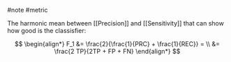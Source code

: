 #note #metric 

The harmonic mean between [[Precision]] and [[Sensitivity]] that can show how good is the classisfier:

$$
\begin{align*}
F_1 &= \frac{2}{\frac{1}{PRC} + \frac{1}{REC}} = \\
&= \frac{2 TP}{2TP + FP + FN}
\end{align*}
$$

